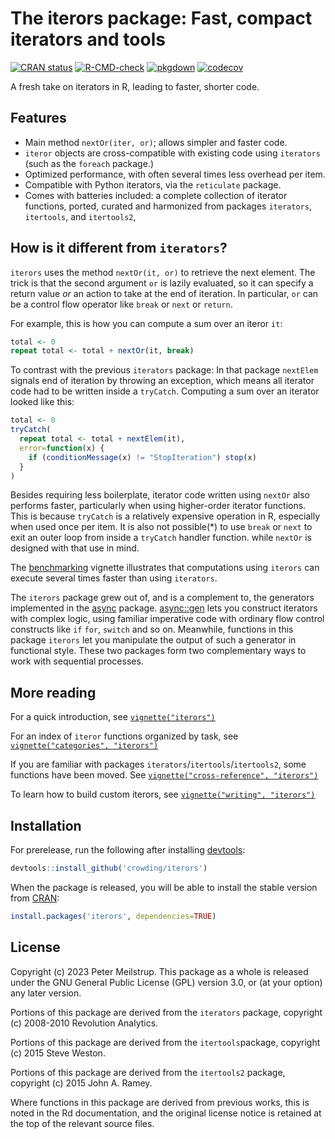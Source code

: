 The iterors package: Fast, compact iterators and tools
================

<!-- Do not edit README.md in the repo root directly; 
  edit vignettes/README.Rmd and then run devtools::build_vignettes() -->

<!-- badges: start -->

[![CRAN
status](https://www.r-pkg.org/badges/version/iterors)](https://CRAN.R-project.org/package=iterors)
[![R-CMD-check](https://github.com/crowding/iterors/actions/workflows/R-CMD-check.yaml/badge.svg)](https://github.com/crowding/iterors/actions/workflows/check_full.yaml)
[![pkgdown](https://github.com/crowding/iterors/actions/workflows/pkgdown.yaml/badge.svg)](https://github.com/crowding/iterors/actions/workflows/pkgdown.yaml)
[![codecov](https://codecov.io/gh/crowding/iterors/branch/main/graph/badge.svg?token=kqLgHxP1Gh)](https://app.codecov.io/gh/crowding/iterors)
<!-- badges: end -->

A fresh take on iterators in R, leading to faster, shorter code.

## Features

  - Main method `nextOr(iter, or)`; allows simpler and faster code.
  - `iteror` objects are cross-compatible with existing code using
    `iterators` (such as the `foreach` package.)
  - Optimized performance, with often several times less overhead per
    item.
  - Compatible with Python iterators, via the `reticulate` package.
  - Comes with batteries included: a complete collection of iterator
    functions, ported, curated and harmonized from packages `iterators`,
    `itertools`, and `itertools2`,

## How is it different from `iterators`?

`iterors` uses the method `nextOr(it, or)` to retrieve the next element.
The trick is that the second argument `or` is lazily evaluated, so it
can specify a return value *or* an action to take at the end of
iteration. In particular, `or` can be a control flow operator like
`break` or `next` or `return`.

For example, this is how you can compute a sum over an iteror `it`:

``` r
total <- 0
repeat total <- total + nextOr(it, break)
```

To contrast with the previous `iterators` package: In that package
`nextElem` signals end of iteration by throwing an exception, which
means all iterator code had to be written inside a `tryCatch`. Computing
a sum over an iterator looked like this:

``` r
total <- 0
tryCatch(
  repeat total <- total + nextElem(it),
  error=function(x) {
    if (conditionMessage(x) != "StopIteration") stop(x)
  }
)
```

Besides requiring less boilerplate, iterator code written using `nextOr`
also performs faster, particularly when using higher-order iterator
functions. This is because `tryCatch` is a relatively expensive
operation in R, especially when used once per item. It is also not
possible(\*) to use `break` or `next` to exit an outer loop from inside
a `tryCatch` handler function. while `nextOr` is designed with that use
in mind.

The
[benchmarking](https://crowding.github.io/iterors/articles/benchmarks.html)
vignette illustrates that computations using `iterors` can execute
several times faster than using `iterators`.

The `iterors` package grew out of, and is a complement to, the
generators implemented in the [async](https://crowding.github.io/async/)
package.
[async::gen](https://crowding.github.io/async/reference/gen.html) lets
you construct iterators with complex logic, using familiar imperative
code with ordinary flow control constructs like `if` `for`, `switch` and
so on. Meanwhile, functions in this package `iterors` let you manipulate
the output of such a generator in functional style. These two packages
form two complementary ways to work with sequential processes.

## More reading

For a quick introduction, see
[`vignette("iterors")`](https://crowding.github.io/iterors/articles/iterors.html)

For an index of `iteror` functions organized by task, see
[`vignette("categories",
"iterors")`](https://crowding.github.io/iterors/articles/categories.html)

If you are familiar with packages `iterators`/`itertools`/`itertools2`,
some functions have been moved. See [`vignette("cross-reference",
"iterors")`](https://crowding.github.io/iterors/articles/cross-reference.html)

To learn how to build custom iterors, see [`vignette("writing",
"iterors")`](https://crowding.github.io/iterors/articles/writing.html)

## Installation

For prerelease, run the following after installing
[devtools](https://github.com/r-lib/devtools):

``` r
devtools::install_github('crowding/iterors')
```

When the package is released, you will be able to install the stable
version from [CRAN](https://cran.r-project.org/package=iterors):

``` r
install.packages('iterors', dependencies=TRUE)
```

## License

Copyright (c) 2023 Peter Meilstrup. This package as a whole is released
under the GNU General Public License (GPL) version 3.0, or (at your
option) any later version.

Portions of this package are derived from the `iterators` package,
copyright (c) 2008-2010 Revolution Analytics.

Portions of this package are derived from the `itertools`package,
copyright (c) 2015 Steve Weston.

Portions of this package are derived from the `itertools2` package,
copyright (c) 2015 John A. Ramey.

Where functions in this package are derived from previous works, this is
noted in the Rd documentation, and the original license notice is
retained at the top of the relevant source files.
